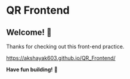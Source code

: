 # QR Frontend

## Welcome! 👋

Thanks for checking out this front-end practice.

https://akshayak603.github.io/QR_Frontend/

**Have fun building!** 🚀
